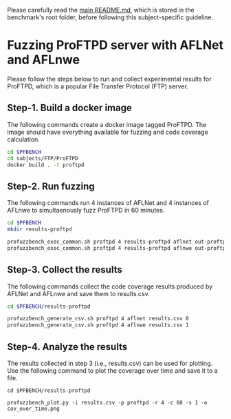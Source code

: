 Please carefully read the [main README.md](../../../README.md), which is stored in the benchmark's root folder, before following this subject-specific guideline.

# Fuzzing ProFTPD server with AFLNet and AFLnwe
Please follow the steps below to run and collect experimental results for ProFTPD, which is a popular File Transfer Protocol (FTP) server.

## Step-1. Build a docker image
The following commands create a docker image tagged ProFTPD. The image should have everything available for fuzzing and code coverage calculation.

```bash
cd $PFBENCH
cd subjects/FTP/ProFTPD
docker build . -t proftpd
```

## Step-2. Run fuzzing
The following commands run 4 instances of AFLNet and 4 instances of AFLnwe to simultaenously fuzz ProFTPD in 60 minutes.

```bash
cd $PFBENCH
mkdir results-proftpd

profuzzbench_exec_common.sh proftpd 4 results-proftpd aflnet out-proftpd-aflnet "-t 1000+ -m none -P FTP -D 10000 -q 3 -s 3 -E -K" 3600 5 &
profuzzbench_exec_common.sh proftpd 4 results-proftpd aflnwe out-proftpd-aflnwe "-t 1000+ -m none -D 10000 -K" 3600 5
```

## Step-3. Collect the results
The following commands collect the  code coverage results produced by AFLNet and AFLnwe and save them to results.csv.

```bash
cd $PFBENCH/results-proftpd

profuzzbench_generate_csv.sh proftpd 4 aflnet results.csv 0
profuzzbench_generate_csv.sh proftpd 4 aflnwe results.csv 1
```

## Step-4. Analyze the results
The results collected in step 3 (i.e., results.csv) can be used for plotting. Use the following command to plot the coverage over time and save it to a file.

```
cd $PFBENCH/results-proftpd

profuzzbench_plot.py -i results.csv -p proftpd -r 4 -c 60 -s 1 -o cov_over_time.png
```
